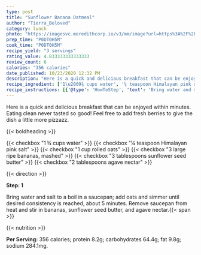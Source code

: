 ```yaml
---
type: post
title: "Sunflower Banana Oatmeal"
author: "Tierra_Beloved"
category: lunch
photo: "https://imagesvc.meredithcorp.io/v3/mm/image?url=https%3A%2F%2Fimages.media-allrecipes.com%2Fuserphotos%2F3248381.jpg"
prep_time: "P0DT0H5M"
cook_time: "P0DT0H5M"
recipe_yield: "3 servings"
rating_value: 4.833333333333333
review_count: 6
calories: "356 calories"
date_published: 10/23/2020 12:32 PM
description: "Here is a quick and delicious breakfast that can be enjoyed within minutes. Eating clean never tasted so good! Feel free to add fresh berries to give the dish a little more pizzazz."
recipe_ingredient: ['1\u2009¾ cups water', '¼ teaspoon Himalayan pink salt', '1 cup rolled oats', '3 large ripe bananas, mashed', '3 tablespoons sunflower seed butter', '2 tablespoons agave nectar']
recipe_instructions: [{'@type': 'HowToStep', 'text': 'Bring water and salt to a boil in a saucepan; add oats and simmer until desired consistency is reached, about 5 minutes. Remove saucepan from heat and stir in bananas, sunflower seed butter, and agave nectar.\n'}]
---
```


Here is a quick and delicious breakfast that can be enjoyed within minutes. Eating clean never tasted so good! Feel free to add fresh berries to give the dish a little more pizzazz. 

{{< boldheading >}}

{{< checkbox "1 ¾ cups water" >}}
{{< checkbox "¼ teaspoon Himalayan pink salt" >}}
{{< checkbox "1 cup rolled oats" >}}
{{< checkbox "3 large ripe bananas, mashed" >}}
{{< checkbox "3 tablespoons sunflower seed butter" >}}
{{< checkbox "2 tablespoons agave nectar" >}}


{{< direction >}}

**Step: 1**

Bring water and salt to a boil in a saucepan; add oats and simmer until desired consistency is reached, about 5 minutes. Remove saucepan from heat and stir in bananas, sunflower seed butter, and agave nectar.{{< span >}}

{{< nutrition >}}

**Per Serving:** 356 calories; protein 8.2g; carbohydrates 64.4g; fat 9.8g; sodium 284.1mg.